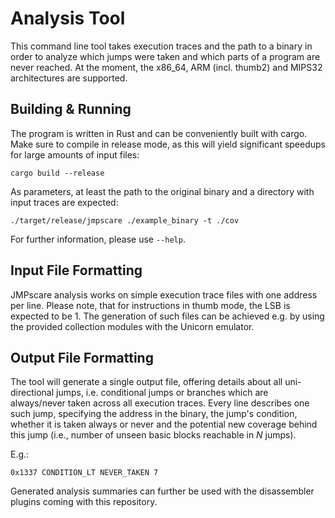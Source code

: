 # Analysis Tool

This command line tool takes execution traces and the path to a binary in order to analyze which jumps were taken and which parts of a program are never reached. 
At the moment, the x86_64, ARM (incl. thumb2) and MIPS32 architectures are supported.

## Building & Running
The program is written in Rust and can be conveniently built with cargo. Make sure to compile in release mode, as this will yield significant speedups for large amounts of input files:

```
cargo build --release
```
As parameters, at least the path to the original binary and a directory with input traces are expected:
```
./target/release/jmpscare ./example_binary -t ./cov
```
For further information, please use ```--help```.

## Input File Formatting
JMPscare analysis works on simple execution trace files with one address per line. Please note, that for instructions in thumb mode, the LSB is expected to be 1.
The generation of such files can be achieved e.g. by using the provided collection modules with the Unicorn emulator.

## Output File Formatting
The tool will generate a single output file, offering details about all uni-directional jumps, i.e. conditional jumps or branches which are always/never taken across all execution traces.
Every line describes one such jump, specifying the address in the binary, the jump's condition, whether it is taken always or never and the potential new coverage behind this jump (i.e., number of unseen basic blocks reachable in _N_ jumps). 

E.g.:
```
0x1337 CONDITION_LT NEVER_TAKEN 7
```

Generated analysis summaries can further be used with the disassembler plugins coming with this repository.